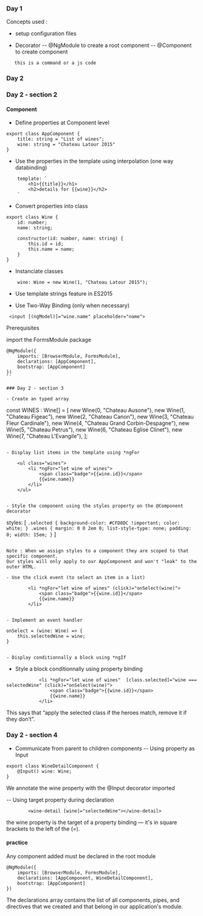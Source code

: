 
### Day 1

Concepts used :

- setup configuration files

- Decorator
-- @NgModule to create a root component
-- @Component to create component



```
   this is a command or a js code
```

### Day 2

### Day 2 - section 2
#### Component
- Define properties at Component level

```
export class AppComponent {
    title: string = "List of wines";
    wine: string = "Chateau Latour 2015"
}
```

- Use the properties in the template using interpolation (one way databinding)

```
    template: `
        <h1>{{title}}</h1>
        <h2>details for {{wine}}</h2>
    `
```

- Convert properties into class
```
export class Wine {
    id: number;
    name: string;

    constructor(id: number, name: string) {
        this.id = id;
        this.name = name;
    }
}
```

- Instanciate classes
```
    wine: Wine = new Wine(1, "Chateau Latour 2015");
```

- Use template strings feature in ES2015

- Use Two-Way Binding (only when necessary)
```
 <input [(ngModel)]="wine.name" placeholder="name">
```
Prerequisites

import the FormsModule package
```
@NgModule({
    imports: [BrowserModule, FormsModule],
    declarations: [AppComponent],
    bootstrap: [AppComponent]
})
``

### Day 2 - section 3

- Create an typed array
```
const WINES : Wine[] = [
    new Wine(0, "Chateau Ausone"),
    new Wine(1, "Chateau Figeac"),
    new Wine(2, "Chateau Canon"),
    new Wine(3, "Chateau Fleur Cardinale"),
    new Wine(4, "Chateau Grand Corbin-Despagne"),
    new Wine(5, "Chateau Petrus"),
    new Wine(6, "Chateau Eglise Clinet"),
    new Wine(7, "Chateau L'Evangile"),
];
```

- Display list items in the template using *ngFor
```
        <ul class="wines">
            <li *ngFor="let wine of wines">
                <span class="badge">{{wine.id}}</span>
                {{wine.name}}
            </li>
        </ul>
```

- Style the component using the styles property on the @Component decorator
```
 styles: [ `
      .selected {
        background-color: #CFD8DC !important;
        color: white;
      }
      .wines {
        margin: 0 0 2em 0;
        list-style-type: none;
        padding: 0;
        width: 15em;
      }
       `
 ]
```

Note : When we assign styles to a component they are scoped to that specific component.
Our styles will only apply to our AppComponent and won't "leak" to the outer HTML.

- Use the click event (to select an item in a list)
```
            <li *ngFor="let wine of wines" (click)="onSelect(wine)">
                <span class="badge">{{wine.id}}</span>
                {{wine.name}}
            </li>
```

- Implement an event handler
```
    onSelect = (wine: Wine) => {
        this.selectedWine = wine;
    }
```

- Display conditionnally a block using *ngIf
```
 <div *ngIf="selectedWine">
 </div>


- Style a block conditionnally using property binding
```
            <li *ngFor="let wine of wines"  [class.selected]="wine === selectedWine" (click)="onSelect(wine)">
                <span class="badge">{{wine.id}}</span>
                {{wine.name}}
            </li>
```
This says that “apply the selected class if the heroes match, remove it if they don’t”.

### Day 2 - section 4
- Communicate from parent to children components
-- Using property as Input
```
export class WineDetailComponent {
    @Input() wine: Wine;
}
```
We annotate the wine property with the @Input decorator imported


-- Using target property during declaration
```
        <wine-detail [wine]="selectedWine"></wine-detail>
```
the wine property is the target of a property binding — it's in square brackets to the left of the (=).

#### practice
Any component added must be declared in the root module

```
@NgModule({
    imports: [BrowserModule, FormsModule],
    declarations: [AppComponent, WineDetailComponent],
    bootstrap: [AppComponent]
})
```
The declarations array contains the list of all components, pipes, and directives that we created and that belong in our application's module.